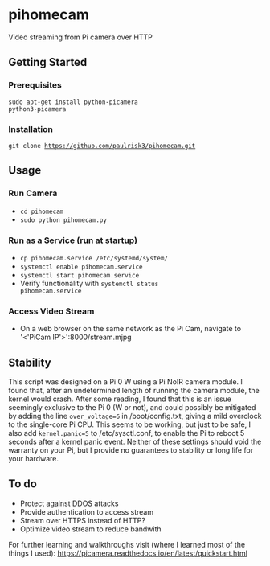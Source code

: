 # pihomecam
Video streaming from Pi camera over HTTP

## Getting Started

### Prerequisites
<code>sudo apt-get install python-picamera python3-picamera</code>

### Installation
<code>git clone https://github.com/paulrisk3/pihomecam.git</code>

## Usage

### Run Camera
* <code>cd pihomecam</code>
* <code>sudo python pihomecam.py</code>

### Run as a Service (run at startup)
* <code>cp pihomecam.service /etc/systemd/system/</code>
* <code>systemctl enable pihomecam.service</code>
* <code>systemctl start pihomecam.service</code>
* Verify functionality with <code>systemctl status pihomecam.service</code>

### Access Video Stream
* On a web browser on the same network as the Pi Cam, navigate to '<'PiCam IP'>':8000/stream.mjpg

## Stability
This script was designed on a Pi 0 W using a Pi NoIR camera module. I found that, after an undetermined length of running the camera module, the kernel would crash. After some reading, I found that this is an issue seemingly exclusive to the Pi 0 (W or not), and could possibly be mitigated by adding the line <code>over_voltage=6</code> in /boot/config.txt, giving a mild overclock to the single-core Pi CPU. This seems to be working, but just to be safe, I also add <code>kernel.panic=5</code> to /etc/sysctl.conf, to enable the Pi to reboot 5 seconds after a kernel panic event. Neither of these settings should void the warranty on your Pi, but I provide no guarantees to stability or long life for your hardware. 

## To do
* Protect against DDOS attacks
* Provide authentication to access stream
* Stream over HTTPS instead of HTTP?
* Optimize video stream to reduce bandwith

For further learning and walkthroughs visit (where I learned most of the things I used): https://picamera.readthedocs.io/en/latest/quickstart.html
